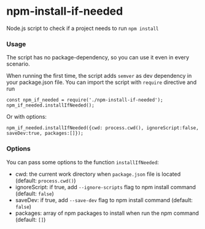 # npm-install-if-needed
Node.js script to check if a project needs to run `npm install`

### Usage
The script has no package-dependency, so you can use it even in every scenario.

When running the first time, the script adds `semver` as dev dependency in your package.json file. 
You can import the script with `require` directive and run
```
const npm_if_needed = require('./npm-install-if-needed');
npm_if_needed.installIfNeeded();
```
Or with options:
```
npm_if_needed.installIfNeeded({cwd: process.cwd(), ignoreScript:false, saveDev:true, packages:[]});
```

### Options
You can pass some options to the function `installIfNeeded`:
- cwd: the current work directory when `package.json` file is located (default: `process.cwd()`)
- ignoreScript: if true, add `--ignore-scripts` flag to npm install command (default: `false`)
- saveDev: if true, add `--save-dev` flag to npm install command (default: `false`)
- packages: array of npm packages to install when run the npm command (default: `[]`)
